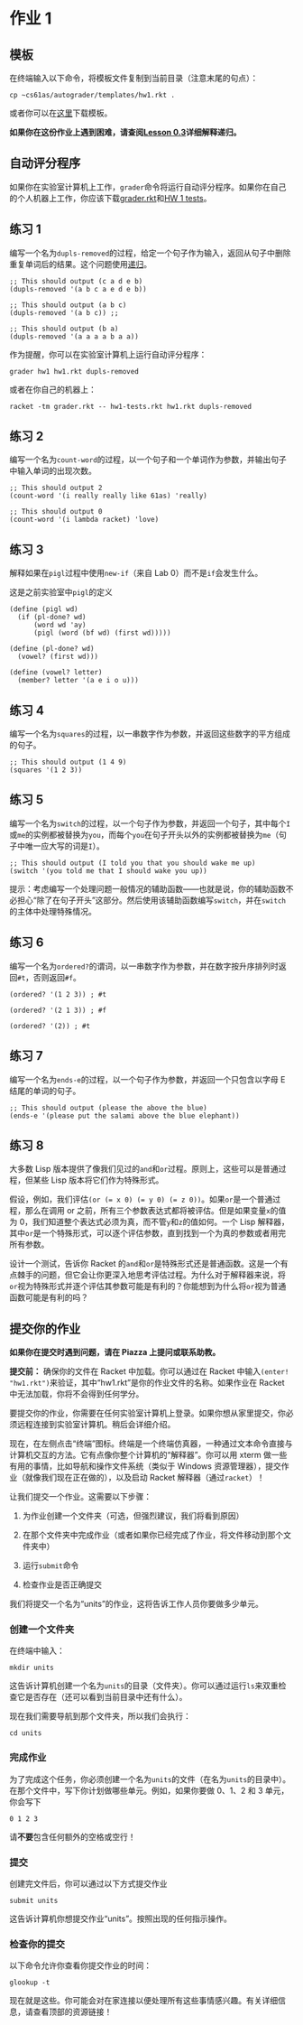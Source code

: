 # 作业 1

## 模板

在终端输入以下命令，将模板文件复制到当前目录（注意末尾的句点）：

```
cp ~cs61as/autograder/templates/hw1.rkt . 
```

或者你可以在[这里](http://inst.eecs.berkeley.edu/~cs61as/templates/hw1.rkt)下载模板。

**如果你在这份作业上遇到困难，请查阅[Lesson 0.3](https://berkeley-cs61as.github.io/textbook/how-recursion-works.html)详细解释递归。**

## 自动评分程序

如果你在实验室计算机上工作，`grader`命令将运行自动评分程序。如果你在自己的个人机器上工作，你应该下载[grader.rkt](http://inst.eecs.berkeley.edu/~cs61as/autograder/grader.rkt)和[HW 1 tests](http://inst.eecs.berkeley.edu/~cs61as/autograder/tests/hw1-tests.rkt)。

## 练习 1

编写一个名为`dupls-removed`的过程，给定一个句子作为输入，返回从句子中删除重复单词后的结果。这个问题使用[递归](https://berkeley-cs61as.github.io/textbook/how-recursion-works.html)。

```
;; This should output (c a d e b)
(dupls-removed '(a b c a e d e b)) 
```

```
;; This should output (a b c)
(dupls-removed '(a b c)) ;; 
```

```
;; This should output (b a) 
(dupls-removed '(a a a a b a a)) 
```

作为提醒，你可以在实验室计算机上运行自动评分程序：

```
grader hw1 hw1.rkt dupls-removed 
```

或者在你自己的机器上：

```
racket -tm grader.rkt -- hw1-tests.rkt hw1.rkt dupls-removed 
```

## 练习 2

编写一个名为`count-word`的过程，以一个句子和一个单词作为参数，并输出句子中输入单词的出现次数。

```
;; This should output 2
(count-word '(i really really like 61as) 'really) 
```

```
;; This should output 0
(count-word '(i lambda racket) 'love) 
```

## 练习 3

解释如果在`pigl`过程中使用`new-if`（来自 Lab 0）而不是`if`会发生什么。

这是之前实验室中`pigl`的定义

```
(define (pigl wd)
  (if (pl-done? wd)
      (word wd 'ay)
      (pigl (word (bf wd) (first wd)))))

(define (pl-done? wd)
  (vowel? (first wd)))

(define (vowel? letter)
  (member? letter '(a e i o u))) 
```

## 练习 4

编写一个名为`squares`的过程，以一串数字作为参数，并返回这些数字的平方组成的句子。

```
;; This should output (1 4 9)
(squares '(1 2 3)) 
```

## 练习 5

编写一个名为`switch`的过程，以一个句子作为参数，并返回一个句子，其中每个`I`或`me`的实例都被替换为`you`，而每个`you`在句子开头以外的实例都被替换为`me`（句子中唯一应大写的词是`I`）。

```
;; This should output (I told you that you should wake me up)
(switch '(you told me that I should wake you up)) 
```

提示：考虑编写一个处理问题一般情况的辅助函数——也就是说，你的辅助函数不必担心“除了在句子开头”这部分。然后使用该辅助函数编写`switch`，并在`switch`的主体中处理特殊情况。

## 练习 6

编写一个名为`ordered?`的谓词，以一串数字作为参数，并在数字按升序排列时返回`#t`，否则返回`#f`。

```
(ordered? '(1 2 3)) ; #t 
```

```
(ordered? '(2 1 3)) ; #f 
```

```
(ordered? '(2)) ; #t 
```

## 练习 7

编写一个名为`ends-e`的过程，以一个句子作为参数，并返回一个只包含以字母 E 结尾的单词的句子。

```
;; This should output (please the above the blue)
(ends-e '(please put the salami above the blue elephant)) 
```

## 练习 8

大多数 Lisp 版本提供了像我们见过的`and`和`or`过程。原则上，这些可以是普通过程，但某些 Lisp 版本将它们作为特殊形式。

假设，例如，我们评估`(or (= x 0) (= y 0) (= z 0))`。如果`or`是一个普通过程，那么在调用 or 之前，所有三个参数表达式都将被评估。但是如果变量`x`的值为 0，我们知道整个表达式必须为真，而不管`y`和`z`的值如何。一个 Lisp 解释器，其中`or`是一个特殊形式，可以逐个评估参数，直到找到一个为真的参数或者用完所有参数。

设计一个测试，告诉你 Racket 的`and`和`or`是特殊形式还是普通函数。这是一个有点棘手的问题，但它会让你更深入地思考评估过程。为什么对于解释器来说，将`or`视为特殊形式并逐个评估其参数可能是有利的？你能想到为什么将`or`视为普通函数可能是有利的吗？

## 提交你的作业

**如果你在提交时遇到问题，请在 Piazza 上提问或联系助教。**

**提交前：** 确保你的文件在 Racket 中加载。你可以通过在 Racket 中输入`(enter! "hw1.rkt")`来验证，其中“hw1.rkt”是你的作业文件的名称。如果作业在 Racket 中无法加载，你将不会得到任何学分。

要提交你的作业，你需要在任何实验室计算机上登录。如果你想从家里提交，你必须远程连接到实验室计算机。稍后会详细介绍。

现在，在左侧点击“终端”图标。终端是一个终端仿真器，一种通过文本命令直接与计算机交互的方法。它有点像你整个计算机的“解释器”。你可以用 xterm 做一些有用的事情，比如导航和操作文件系统（类似于 Windows 资源管理器），提交作业（就像我们现在正在做的），以及启动 Racket 解释器（通过`racket`）！

让我们提交一个作业。这需要以下步骤：

1.  为作业创建一个文件夹（可选，但强烈建议，我们将看到原因）

1.  在那个文件夹中完成作业（或者如果你已经完成了作业，将文件移动到那个文件夹中）

1.  运行`submit`命令

1.  检查作业是否正确提交

我们将提交一个名为“units”的作业，这将告诉工作人员你要做多少单元。

### 创建一个文件夹

在终端中输入：

```
mkdir units 
```

这告诉计算机创建一个名为`units`的目录（文件夹）。你可以通过运行`ls`来双重检查它是否存在（还可以看到当前目录中还有什么）。

现在我们需要导航到那个文件夹，所以我们会执行：

```
cd units 
```

### 完成作业

为了完成这个任务，你必须创建一个名为`units`的文件（在名为`units`的目录中）。在那个文件中，写下你计划做哪些单元。例如，如果你要做 0、1、2 和 3 单元，你会写下

```
0 1 2 3 
```

请**不要**包含任何额外的空格或空行！

### 提交

创建完文件后，你可以通过以下方式提交作业

```
submit units 
```

这告诉计算机你想提交作业“units”。按照出现的任何指示操作。

### 检查你的提交

以下命令允许你查看你提交作业的时间：

```
glookup -t 
```

现在就是这些。你可能会对在家连接以便处理所有这些事情感兴趣。有关详细信息，请查看顶部的资源链接！
